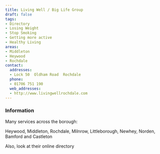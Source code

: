```yaml
---
title: Living Well / Big Life Group
draft: false
tags:
- Directory
- Losing Weight
- Stop Smoking
- Getting more active
- Healthy Living
areas:
- Middleton
- Heywood
- Rochdale
contact:
  addresses:
  - Lock 50  Oldham Road  Rochdale
  phone:
  - 01706 751 190
  web_addresses:
  - http://www.livingwellrochdale.com
---
```


### Information
Many services across the borough:   

Heywood, Middleton, Rochdale, Milnrow, Littleborough, Newhey, Norden, Bamford and Castleton   

Also, look at their online directory
